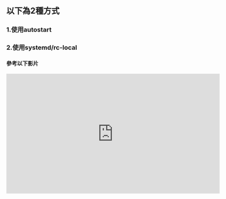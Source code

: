 ## 以下為2種方式
### 1.使用autostart

### 2.使用systemd/rc-local
#### 參考以下影片
<iframe width="560" height="315" src="https://www.youtube.com/embed/OF9h10vcxfc?si=MtqDQSmgRlxsrdJI" title="YouTube video player" frameborder="0" allow="accelerometer; autoplay; clipboard-write; encrypted-media; gyroscope; picture-in-picture; web-share" allowfullscreen></iframe>